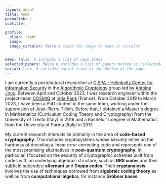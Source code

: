 ```yaml
---
layout: about
title: home
permalink: /
subtitle: 

profile:
  align: right
  image: 
  image_circular: false # crops the image to make it circular


news: false  # includes a list of news items
selected_papers: false # includes a list of papers marked as "selected={true}"
social: true  # includes social icons at the bottom of the page
---
```


I am currently a postdoctoral researcher at [CISPA - Helmholtz Center for Information Security](https://cispa.de/en) in the [Algorithmic Cryptology](https://cispa.de/en/research/groups/joux) group led by [Antoine Joux](https://cispa.de/en/people/c01anjo). Between April and October 2023, I was research engineer within the project-team [COSMIQ](https://www.rocq.inria.fr/secret/inde-en.html) at [Inria Paris](https://www.inria.fr/en) (France). From October 2019 to March 2023, I have been a PhD student in the same team, working under the supervision of [Jean-Pierre Tillich](https://www.paris.inria.fr/secret/Jean-Pierre.Tillich/). Before that, I obtained a Master's degree in Mathematics (Curriculum Coding Theory and Cryptography) from the University of Trento (Italy) in 2019 and a Bachelor's degree in Mathematics from the University of Parma (Italy) in 2017.

My current research interests lie primarily in the area of **code-based cryptography**. This includes cryptosystems whose security relies on the hardness of decoding a linear error correcting code and represents one of the most promising alternatives in **post-quantum cryptography**. In particular, I focused on the security of cryptographic schemes built from codes with an underlying algebraic structure, such as **GRS codes** and their subfield subcodes: **alternant** and **Goppa codes**. Their **cryptanalysis** involves the use of techniques borrowed from **algebraic coding theory** as well as from **computational algebra**, for instance **Gr&#246;bner bases**. 
